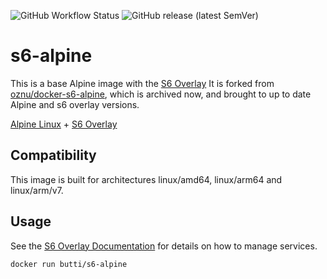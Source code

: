 
![GitHub Workflow Status](https://img.shields.io/github/workflow/status/XLixl4snSU/docker-s6-alpine/Docker-Build?logo=testdasf&style=for-the-badge)
![GitHub release (latest SemVer)](https://img.shields.io/github/v/release/XLixl4snSU/docker-s6-alpine?label=Release%20Alpine-s6&style=for-the-badge)

# s6-alpine

This is a base Alpine image with the [S6 Overlay](https://github.com/just-containers/s6-overlay)
It is forked from [oznu/docker-s6-alpine](https://github.com/oznu/docker-s6-alpine), which is archived now, and brought to up to date Alpine and s6 overlay versions.

[Alpine Linux](https://alpinelinux.org/) + [S6 Overlay](https://github.com/just-containers/s6-overlay)

## Compatibility 

This image is built for architectures linux/amd64, linux/arm64 and linux/arm/v7.

## Usage

See the [S6 Overlay Documentation](https://github.com/just-containers/s6-overlay) for details on how to manage services.


```shell
docker run butti/s6-alpine
```
